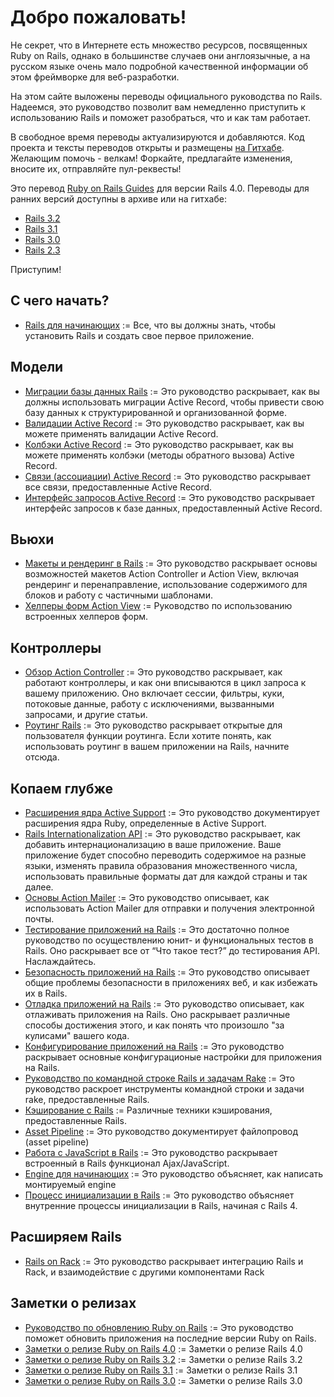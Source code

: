 Добро пожаловать!
=================

Не секрет, что в Интернете есть множество ресурсов, посвященных Ruby on Rails, однако в большинстве случаев они англоязычные, а на русском языке очень мало подробной качественной информации об этом фреймворке для веб-разработки.

На этом сайте выложены переводы официального руководства по Rails. Надеемся, это руководство позволит вам немедленно приступить к использованию Rails и поможет разобраться, что и как там работает.

В свободное время переводы актуализируются и добавляются. Код проекта и тексты переводов открыты и размещены [на Гитхабе](https://github.com/morsbox/rusrails). Желающим помочь - велкам! Форкайте, предлагайте изменения, вносите их, отправляйте пул-реквесты!

Это перевод [Ruby on Rails Guides](http://guides.rubyonrails.org) для версии Rails 4.0. Переводы для ранних версий доступны в архиве или на гитхабе:

* [Rails 3.2](http://v32.rusrails.ru)
* [Rails 3.1](https://github.com/morsbox/rusrails/tree/3.1.3/source)
* [Rails 3.0](http://archive.rusrails.ru)
* [Rails 2.3](http://archive.rusrails.ru/rails23-archive)

Приступим!

## С чего начать?

- [Rails для начинающих](/getting-started-with-rails) := Все, что вы должны знать, чтобы установить Rails и создать свое первое приложение.

## Модели

- [Миграции базы данных Rails](/rails-database-migrations) := Это руководство раскрывает, как вы должны использовать миграции Active Record, чтобы привести свою базу данных к структурированной и организованной форме.
- [Валидации Active Record](/active-record-validations) := Это руководство раскрывает, как вы можете применять валидации Active Record.
- [Колбэки Active Record](/active-record-callbacks) := Это руководство раскрывает, как вы можете применять колбэки (методы обратного вызова) Active Record.
- [Связи (ассоциации) Active Record](/active-record-associations) := Это руководство раскрывает все связи, предоставленные Active Record.
- [Интерфейс запросов Active Record](/active-record-query-interface) := Это руководство раскрывает интерфейс запросов к базе данных, предоставленный Active Record.

## Вьюхи

- [Макеты и рендеринг в Rails](/layouts-and-rendering-in-rails) := Это руководство раскрывает основы возможностей макетов Action Controller и Action View, включая рендеринг и перенаправление, использование содержимого для блоков и работу с частичными шаблонами.
- [Хелперы форм Action View](/rails-form-helpers) := Руководство по использованию встроенных хелперов форм.

## Контроллеры

- [Обзор Action Controller](/action-controller-overview) := Это руководство раскрывает, как работают контроллеры, и как они вписываются в цикл запроса к вашему приложению. Оно включает сессии, фильтры, куки, потоковые данные, работу с исключениями, вызванными запросами, и другие статьи.
- [Роутинг Rails](/rails-routing) := Это руководство раскрывает открытые для пользователя функции роутинга. Если хотите понять, как использовать роутинг в вашем приложении на Rails, начните отсюда.

## Копаем глубже

- [Расширения ядра Active Support](/active-support-core-extensions) := Это руководство документирует расширения ядра Ruby, определенные в Active Support.
- [Rails Internationalization API](/rails-internationalization-i18n-api) := Это руководство раскрывает, как добавить интернационализацию в ваше приложение. Ваше приложение будет способно переводить содержимое на разные языки, изменять правила образования множественного числа, использовать правильные форматы дат для каждой страны и так далее.
- [Основы Action Mailer](/action-mailer-basics) := Это руководство описывает, как использовать Action Mailer для отправки и получения электронной почты.
- [Тестирование приложений на Rails](/a-guide-to-testing-rails-applications) := Это достаточно полное руководство по осуществлению юнит- и функциональных тестов в Rails. Оно раскрывает все от “Что такое тест?” до тестирования API. Наслаждайтесь.
- [Безопасность приложений на Rails](/ruby-on-rails-security-guide) := Это руководство опиcывает общие проблемы безопасности в приложениях веб, и как избежать их в Rails.
- [Отладка приложений на Rails](/debugging-rails-applications) := Это руководство описывает, как отлаживать приложения на Rails. Оно раскрывает различные способы достижения этого, и как понять что произошло "за кулисами" вашего кода.
- [Конфигурирование приложений на Rails](/configuring-rails-applications) := Это руководство раскрывает основные конфигурационые настройки для приложения на Rails.
- [Руководство по командной строке Rails и задачам Rake](/a-guide-to-the-rails-command-line) := Это руководство раскроет инструменты командной строки и задачи rake, предоставленные Rails.
- [Кэширование с Rails](/caching-with-rails-an-overview) := Различные техники кэширования, предоставленные Rails.
- [Asset Pipeline](/asset-pipeline) := Это руководство документирует файлопровод (asset pipeline)
- [Работа с JavaScript в Rails](/working-with-javascript-in-rails) := Это руководство раскрывает встроенный в Rails функционал Ajax/JavaScript.
- [Engine для начинающих](/engines) := Это руководство объясняет, как написать монтируемый engine
- [Процесс инициализации в Rails](/initialization) := Это руководство объясняет внутренние процессы инициализации в Rails, начиная с Rails 4.

## Расширяем Rails

- [Rails on Rack](/rails-on-rack) := Это руководство раскрывает интеграцию Rails и Rack, и взаимодействие с другими компонентами Rack

## Заметки о релизах

- [Руководство по обновлению Ruby on Rails](/upgrading-ruby-on-rails) := Это руководство поможет обновить приложения на последние версии Ruby on Rails.
- [Заметки о релизе Ruby on Rails 4.0](/4_0_release_notes) := Заметки о релизе Rails 4.0
- [Заметки о релизе Ruby on Rails 3.2](/3_2_release_notes) := Заметки о релизе Rails 3.2
- [Заметки о релизе Ruby on Rails 3.1](/3_1_release_notes) := Заметки о релизе Rails 3.1
- [Заметки о релизе Ruby on Rails 3.0](/3_0_release_notes) := Заметки о релизе Rails 3.0
